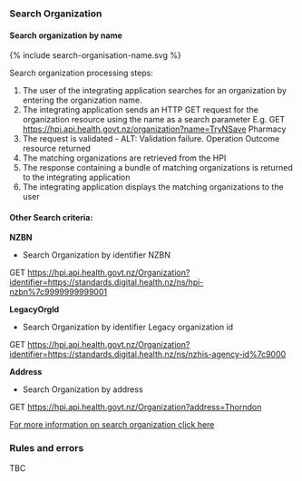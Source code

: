 

### Search Organization

#### Search organization by name

<div>
{% include search-organisation-name.svg %}
</div>

Search organization processing steps:

1.	The user of the integrating application searches for an organization by entering the organization name.
2.	The integrating application sends an HTTP GET request for the organization resource using the name as a search parameter
E.g. GET https://hpi.api.health.govt.nz/organization?name=TryNSave Pharmacy
3.	The request is validated - ALT: Validation failure. Operation Outcome resource returned
4.	The matching organizations are retrieved from the HPI
5.	The response containing a bundle of matching organizations is returned to the integrating application
6.	The integrating application displays the matching organizations to the user

#### Other Search criteria:

**NZBN**
* Search Organization by identifier NZBN

GET https://hpi.api.health.govt.nz/Organization?identifier=https://standards.digital.health.nz/ns/hpi-nzbn%7c9999999999001

**LegacyOrgId**
* Search Organization by identifier Legacy organization id

GET https://hpi.api.health.govt.nz/Organization?identifier=https://standards.digital.health.nz/ns/nzhis-agency-id%7c9000

**Address** 
* Search Organization by address

GET https://hpi.api.health.govt.nz/Organization?address=Thorndon

[For more information on search organization click here](/capabilityStatement.html)

### Rules and errors
TBC


